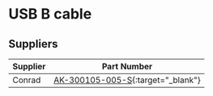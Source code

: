 # USB B cable



## Suppliers

|Supplier |Part Number|
|---|---|
|Conrad|[AK-300105-005-S](https://www.conrad.fr/fr/p/digitus-cable-usb-usb-2-0-usb-a-male-usb-b-male-0-50-m-noir-ak-300105-005-s-678048.html){:target="_blank"}|
